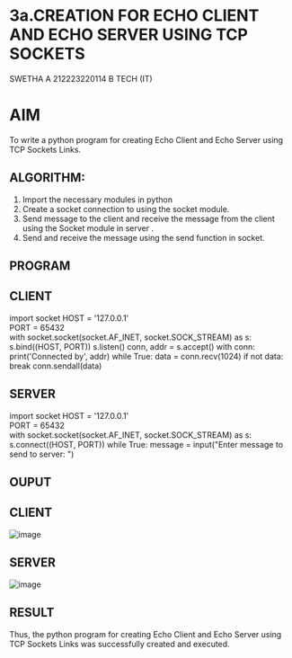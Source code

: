 # 3a.CREATION FOR ECHO CLIENT AND ECHO SERVER USING TCP SOCKETS
SWETHA A
212223220114
B TECH (IT)
# AIM
To write a python program for creating Echo Client and Echo Server using TCP
Sockets Links.
## ALGORITHM:
1. Import the necessary modules in python
2. Create a socket connection to using the socket module.
3. Send message to the client and receive the message from the client using the Socket module in
 server .
4. Send and receive the message using the send function in socket.
## PROGRAM
## CLIENT
 import socket
 HOST = '127.0.0.1'  
PORT = 65432       
with socket.socket(socket.AF_INET, socket.SOCK_STREAM) as s:
 s.bind((HOST, PORT))
 s.listen()
 conn, addr = s.accept()
 with conn:
 print('Connected by', addr)
 while True:
 data = conn.recv(1024)
  if not data:
 break
 conn.sendall(data) 
## SERVER
 import socket
 HOST = '127.0.0.1'  
PORT = 65432        
 with socket.socket(socket.AF_INET, socket.SOCK_STREAM) as s:
 s.connect((HOST, PORT))
 while True:
 message = input("Enter message to send to server: ")
## OUPUT
## CLIENT
![image](https://github.com/aswethaashok/3a.Sockets_Creation_for_Echo_Client_and_Echo_Server/assets/149987410/b046236e-91e9-430a-985c-8ca414f4a370)

## SERVER 
![image](https://github.com/aswethaashok/3a.Sockets_Creation_for_Echo_Client_and_Echo_Server/assets/149987410/2d30f721-c2ee-4670-86e7-3890489a8212)

## RESULT
Thus, the python program for creating Echo Client and Echo Server using TCP Sockets Links 
was successfully created and executed.
